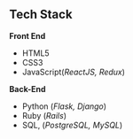 ## Tech Stack

**Front End**
- HTML5
- CSS3
- JavaScript(_ReactJS, Redux_)

**Back-End**
- Python (_Flask, Django_)
- Ruby (_Rails_)
- SQL, (_PostgreSQL, MySQL_)
